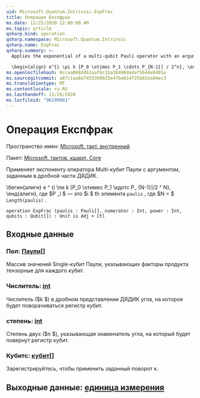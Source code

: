 ```yaml
---
uid: Microsoft.Quantum.Intrinsic.ExpFrac
title: Операция Експфрак
ms.date: 11/25/2020 12:00:00 AM
ms.topic: article
qsharp.kind: operation
qsharp.namespace: Microsoft.Quantum.Intrinsic
qsharp.name: ExpFrac
qsharp.summary: >-
  Applies the exponential of a multi-qubit Pauli operator with an argument given by a dyadic fraction.

  \begin{align} e^{i \pi k [P_0 \otimes P_1 \cdots P_{N-1}] / 2^n}, \end{align} where $P_i$ is the $i$th element of `paulis`, and where $N = $`Length(paulis)`.
ms.openlocfilehash: 8ccea068dd61aaf8c1ba384969adef5644e8401e
ms.sourcegitcommit: a87c1aa8e7453360025e47ba614f25b02ea84ec3
ms.translationtype: MT
ms.contentlocale: ru-RU
ms.lasthandoff: 11/26/2020
ms.locfileid: "96199001"
---
```

# <a name="expfrac-operation"></a>Операция Експфрак

Пространство имен: [Microsoft. такт. внутренний](xref:Microsoft.Quantum.Intrinsic)

Пакет: [Microsoft. тактов. кшарп. Core](https://nuget.org/packages/Microsoft.Quantum.QSharp.Core)


Применяет экспоненту оператора Multi-кубит Паули с аргументом, заданным в дробной части ДЯДИК.

\бегин{алигн} e ^ {i \пи k [P_0 \отимес P_1 \кдотс P_ {N-1}]/2 ^ N}, \енд{алигн}, где $P _i $ — это $i $ th элемента `paulis` , где $N = $ `Length(paulis)` .

```qsharp
operation ExpFrac (paulis : Pauli[], numerator : Int, power : Int, qubits : Qubit[]) : Unit is Adj + Ctl
```


## <a name="input"></a>Входные данные

### <a name="paulis--pauli"></a>Пол: [Паули](xref:microsoft.quantum.lang-ref.pauli)[]

Массив значений Single-кубит Паули, указывающих факторы продукта тензорные для каждого кубит.


### <a name="numerator--int"></a>Числитель: [int](xref:microsoft.quantum.lang-ref.int)

Числитель ($k $) в дробном представлении ДЯДИК угла, на которое будет поворачиваться регистр кубит.


### <a name="power--int"></a>степень: [int](xref:microsoft.quantum.lang-ref.int)

Степень двух ($n $), указывающая знаменатель угла, на который будет повернут регистр кубит.


### <a name="qubits--qubit"></a>Кубитс: [кубит](xref:microsoft.quantum.lang-ref.qubit)[]

Зарегистрируйтесь, чтобы применить заданный поворот к.



## <a name="output--unit"></a>Выходные данные: [единица измерения](xref:microsoft.quantum.lang-ref.unit)

